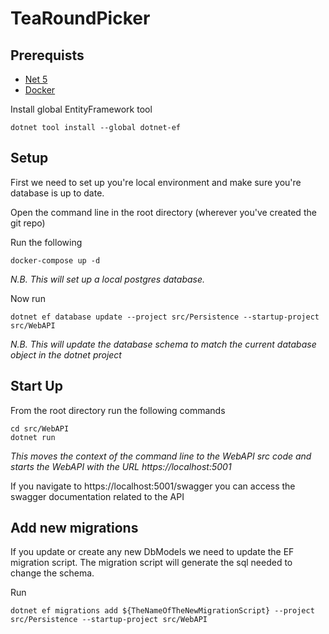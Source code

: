 # TeaRoundPicker

## Prerequists

- [Net 5](https://dotnet.microsoft.com/download/dotnet/5.0)
- [Docker](https://www.docker.com/products/docker-desktop)

Install global EntityFramework tool 

```console 
dotnet tool install --global dotnet-ef
```

## Setup
First we need to set up you're local environment and make sure you're database is up to date.

Open the command line in the root directory (wherever you've created the git repo)

Run the following 
```console
docker-compose up -d
```

_N.B. This will set up a local postgres database._

Now run 

```console
dotnet ef database update --project src/Persistence --startup-project src/WebAPI
```

_N.B. This will update the database schema to match the current database object in the dotnet project_

## Start Up

From the root directory run the following commands

```console
cd src/WebAPI
dotnet run
```
_This moves the context of the command line to the WebAPI src code and starts the WebAPI with the URL https://localhost:5001_

If you navigate to https://localhost:5001/swagger you can access the swagger documentation related to the API

## Add new migrations
If you update or create any new DbModels we need to update the EF migration script. The migration script 
will generate the sql needed to change the schema.

Run 
```console
dotnet ef migrations add ${TheNameOfTheNewMigrationScript} --project src/Persistence --startup-project src/WebAPI
```
